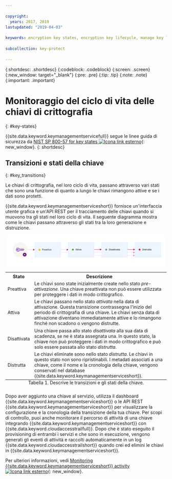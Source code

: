```yaml
---

copyright:
  years: 2017, 2019
lastupdated: "2019-04-03"

keywords: encryption key states, encryption key lifecycle, manage key lifecycle

subcollection: key-protect

---
```


{:shortdesc: .shortdesc}
{:codeblock: .codeblock}
{:screen: .screen}
{:new_window: target="_blank"}
{:pre: .pre}
{:tip: .tip}
{:note: .note}
{:important: .important}

# Monitoraggio del ciclo di vita delle chiavi di crittografia
{: #key-states}

{{site.data.keyword.keymanagementservicefull}} segue le linee guida di sicurezza da
[NIST SP 800-57 for key states
![Icona link esterno](../../../icons/launch-glyph.svg "Icona link esterno")](https://www.nist.gov/publications/recommendation-key-management-part-1-general-0){: new_window}.
{: shortdesc}

## Transizioni e stati della chiave
{: #key_transitions}

Le chiavi di crittografia, nel loro ciclo di vita, passano attraverso vari stati che sono una funzione di quanto a lungo le chiavi rimangono attive e se i dati sono protetti. 

{{site.data.keyword.keymanagementserviceshort}} fornisce un'interfaccia utente grafica e un'API REST per il tracciamento delle chiavi quando si muovono tra gli stati nel loro ciclo di vita. Il seguente diagramma mostra come le chiavi passano attraverso gli stati tra la loro generazione e distruzione.

![Il diagramma mostra gli stessi componenti come descritto nella seguente tabella di definizioni.](../images/key-states_min.svg)

<table>
  <tr>
    <th>Stato</th>
    <th>Descrizione</th>
  </tr>
  <tr>
    <td>Preattiva</td>
    <td>Le chiavi sono state inizialmente create nello stato <i>pre-attivazione</i>. Una chiave preattivata non può essere utilizzata per proteggere i dati in modo crittografico.</td>
  </tr>
  <tr>
    <td>Attiva</td>
    <td>Le chiavi passano nello stato <i>attivata</i> nella data di attivazione. Questa transizione contrassegna l'inizio del periodo di crittografia di una chiave. Le chiavi senza data di attivazione diventano immediatamente attive e lo rimangono finché non scadono o vengono distrutte.</td>
  </tr>
  <tr>
    <td>Disattivata</td>
    <td>Una chiave passa allo stato <i>disattivata</i> alla sua data di scadenza, se ne è stata assegnata una. In questo stato, la chiave non può proteggere i dati in modo crittografico e può solo essere passata allo stato <i>distrutta</i>.</td>
  </tr>
  <tr>
    <td>Distrutta</td>
    <td>Le chiavi eliminate sono nello stato <i>distrutta</i>. Le chiavi in questo stato non sono ripristinabili. I metadati associati a una chiave, come il nome e la cronologia della chiave, vengono conservati nel database {{site.data.keyword.keymanagementserviceshort}}. </td>
  </tr>
  <caption style="caption-side:bottom;">Tabella 1. Descrive le transizioni e gli stati della chiave.</caption>
</table>

Dopo aver aggiunto una chiave al servizio, utilizza il dashboard {{site.data.keyword.keymanagementserviceshort}} o le API REST {{site.data.keyword.keymanagementserviceshort}} per visualizzare la configurazione e la cronologia della transizione della tua chiave. Per scopi di controllo, puoi anche monitorare il percorso di attività di una chiave integrando {{site.data.keyword.keymanagementserviceshort}} con {{site.data.keyword.cloudaccesstrailfull}}. Dopo che è stato eseguito il provisioning di entrambi i servizi e che sono in esecuzione, vengono generati gli eventi di attività e raccolti automaticamente in un log {{site.data.keyword.cloudaccesstrailshort}} quando crei ed elimini le chiavi in {{site.data.keyword.keymanagementserviceshort}}. 

Per ulteriori informazioni, vedi [Monitoring {{site.data.keyword.keymanagementserviceshort}} activity ![Icona link esterno](../../../icons/launch-glyph.svg "Icona link esterno")](/docs/services/cloud-activity-tracker?topic=cloud-activity-tracker-kp){: new_window}.
